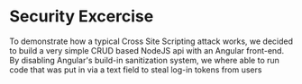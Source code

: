 # Security Excercise

To demonstrate how a typical Cross Site Scripting attack works, we decided to build a very simple CRUD based NodeJS api with an Angular front-end. By disabling Angular's build-in sanitization system, we where able to run code that was put in via a text field to steal log-in tokens from users
